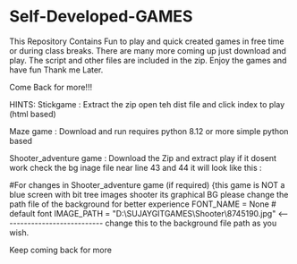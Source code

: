 # Self-Developed-GAMES
This Repository Contains Fun to play and quick created games in free time or during class breaks. There are many more coming up just download and play.
The script and other files are included in the zip. Enjoy the games and have fun Thank me Later.

Come Back for more!!!

HINTS:
Stickgame : Extract the zip open teh dist file and click index to play (html based)





Maze game : Download and run requires python 8.12 or more  simple python based




Shooter_adventure game : Download the Zip and extract play if it dosent work check the bg inage file near line 43 and 44 it will look like this : 






#For changes in Shooter_adventure game (if required) {this game is NOT a blue screen with bit tree images shooter its graphical BG please change the path file of the background for better experience
FONT_NAME = None  # default font
IMAGE_PATH = "D:\SUJAYGITGAMES\Shooter\8745190.jpg" <---------------------------- change this to the background file path as you wish.



Keep coming back for more
